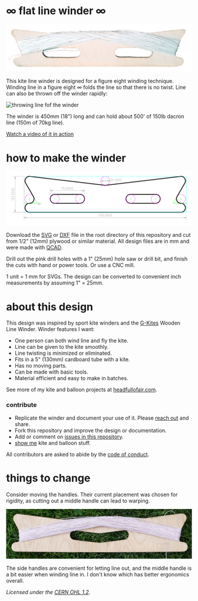 # ∞ flat line winder ∞
![18" winder with string](images/string.png) 

This kite line winder is designed for a figure eight winding technique. Winding line in a figure eight ∞ folds the line so that there is no twist. 
Line can also be thrown off the winder rapidly:

![throwing line fof the winder](images/winder-sm.gif)

The winder is 450mm (18") long and can hold about 500' of 150lb dacron line (150m of 70kg line).

[Watch a video of it in action](https://www.headfullofair.com/post/flat-line-winder/)

# how to make the winder

![winder2-sm.svg](images/winder2-sm.svg)

Download the [SVG](winder2.svg) or [DXF](winder2.dxf) file in the root directory of this repository and cut from 1/2" (12mm) plywood or similar material. All design files are in mm and were made with [QCAD](https://qcad.org/). 

Drill out the pink drill holes with a 1" (25mm) hole saw or drill bit, and finish the cuts with hand or power tools. Or use a CNC mill.


 
 1 unit = 1 mm for SVGs. The design can be converted to convenient inch measurements by assuming 1" = 25mm.

# about this design

This design was inspired by sport kite winders and the [G-Kites](https://www.gkites.com/store/) Wooden Line Winder. Winder features I want:

* One person can both wind line and fly the kite.
* Line can be given to the kite smoothly.
* Line twisting is minimized or eliminated.
* Fits in a 5" (130mm) cardboard tube with a kite.
* Has no moving parts.
* Can be made with basic tools.
* Material efficient and easy to make in batches.

See more of my kite and balloon projects at [headfullofair.com](https://headfullofair.com).

### contribute

* Replicate the winder and document your use of it. Please [reach out](https://headfullofair.com/contact) and share.
* Fork this repository and improve the design or documentation.
* Add or comment on [issues in this repository](issues).
* [show me](https://headfullofair.com/contact) kite and balloon stuff.

All contributors are asked to abide by the [code of conduct](codeofconduct.md).

# things to change

Consider moving the handles. Their current placement was chosen for rigidity, as cutting out a middle handle can lead to warping. 

![Winder with a handle in the middle, looking very nice before it warped](images/middle-handle-winder.jpg)

The side handles are convenient for letting line out, and the middle handle is a bit easier when winding line in. I don't know which has better ergonomics overall.



*Licensed under the [CERN OHL 1.2](LICENSE.md)*.

